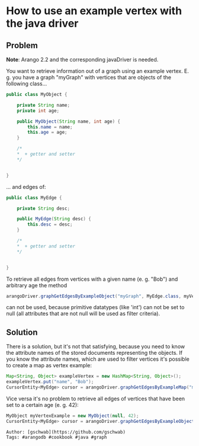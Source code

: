 <a name="JavaDriver_graph_exampleVertex"></a>
# How to use an example vertex with the java driver

<a name="problem"></a>
## Problem

**Note**: Arango 2.2 and the corresponding javaDriver is needed.


You want to retrieve information out of a graph using an example vertex. E. g. you have a graph "myGraph" with vertices that are objects of the following class...

``` java
public class MyObject {

    private String name;
    private int age;

    public MyObject(String name, int age) {
        this.name = name;
        this.age = age;
    }

    /*
    *  + getter and setter
    */


}
```

... and edges of:

``` java
public class MyEdge {

    private String desc;

    public MyEdge(String desc) {
        this.desc = desc;
    }

    /*
    *  + getter and setter
    */


}
```

To retrieve all edges from vertices with a given name (e. g. "Bob") and arbitrary age the method   
``` java
arangoDriver.graphGetEdgesByExampleObject("myGraph", MyEdge.class, myVertexExample)
```
can not be used, because primitive datatypes (like 'int') can not be set to null (all attributes that are not null will be used as filter criteria). 

<a name="solution"></a>
## Solution
There is a solution, but it's not that satisfying, because you need to know the attribute names of the stored documents representing the objects. If you know the attribute names, which are used to filter vertices it's possible to create a map as vertex example:  


```java
Map<String, Object> exampleVertex = new HashMap<String, Object>();
exampleVertex.put("name", "Bob");
CursorEntity<MyEdge> cursor = arangoDriver.graphGetEdgesByExampleMap("myGraph", MyEdge.class, exampleVertex);
```

Vice versa it's no problem to retrieve all edges of vertices that have been set to a certain age (e. g. 42):

``` java
MyObject myVertexExample = new MyObject(null, 42);
CursorEntity<MyEdge> cursor = arangoDriver.graphGetEdgesByExampleObject("myGraph", MyEdge.class, myVertexExample)
```

```
Author: [gschwab](https://github.com/gschwab)
Tags: #arangodb #cookbook #java #graph
```


